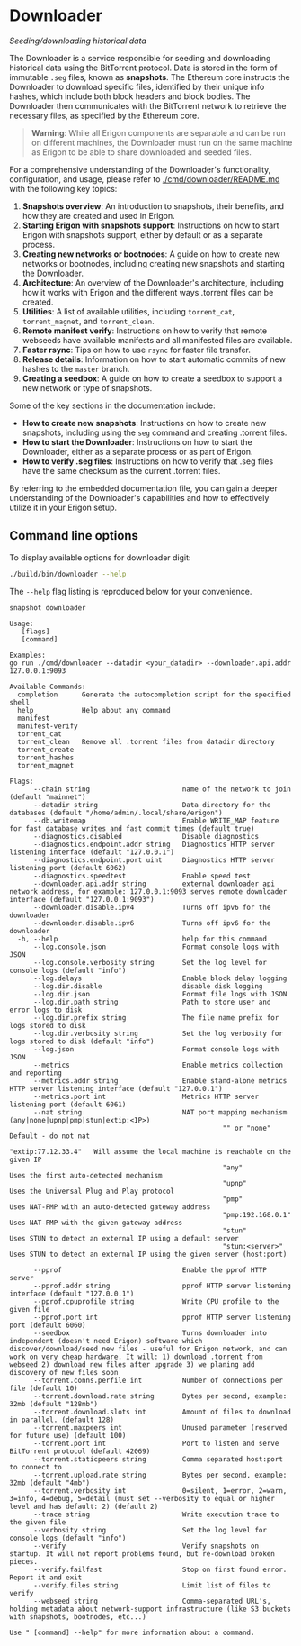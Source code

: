 # Downloader
*Seeding/downloading historical data*

The Downloader is a service responsible for seeding and downloading historical data using the BitTorrent protocol. Data is stored in the form of immutable `.seg` files, known as **snapshots**. The Ethereum core instructs the Downloader to download specific files, identified by their unique info hashes, which include both block headers and block bodies. The Downloader then communicates with the BitTorrent network to retrieve the necessary files, as specified by the Ethereum core.

> **Warning**: While all Erigon components are separable and can be run on different machines, the Downloader must run on the same machine as Erigon to be able to share downloaded and seeded files.

For a comprehensive understanding of the Downloader's functionality, configuration, and usage, please refer to [./cmd/downloader/README.md](https://github.com/erigontech/erigon/blob/main/cmd/downloader/readme.md) with the following key topics:

1. **Snapshots overview**: An introduction to snapshots, their benefits, and how they are created and used in Erigon.
2. **Starting Erigon with snapshots support**: Instructions on how to start Erigon with snapshots support, either by default or as a separate process.
3. **Creating new networks or bootnodes**: A guide on how to create new networks or bootnodes, including creating new snapshots and starting the Downloader.
4. **Architecture**: An overview of the Downloader's architecture, including how it works with Erigon and the different ways .torrent files can be created.
5. **Utilities**: A list of available utilities, including `torrent_cat`, `torrent_magnet`, and `torrent_clean`.
6. **Remote manifest verify**: Instructions on how to verify that remote webseeds have available manifests and all manifested files are available.
7. **Faster rsync**: Tips on how to use `rsync` for faster file transfer.
8. **Release details**: Information on how to start automatic commits of new hashes to the `master` branch.
9. **Creating a seedbox**: A guide on how to create a seedbox to support a new network or type of snapshots.

Some of the key sections in the documentation include:

* **How to create new snapshots**: Instructions on how to create new snapshots, including using the `seg` command and creating .torrent files.
* **How to start the Downloader**: Instructions on how to start the Downloader, either as a separate process or as part of Erigon.
* **How to verify .seg files**: Instructions on how to verify that .seg files have the same checksum as the current .torrent files.

By referring to the embedded documentation file, you can gain a deeper understanding of the Downloader's capabilities and how to effectively utilize it in your Erigon setup.

## Command line options

To display available options for downloader digit:

```bash
./build/bin/downloader --help
```
The `--help` flag listing is reproduced below for your convenience.

```
snapshot downloader

Usage:
   [flags]
   [command]

Examples:
go run ./cmd/downloader --datadir <your_datadir> --downloader.api.addr 127.0.0.1:9093

Available Commands:
  completion      Generate the autocompletion script for the specified shell
  help            Help about any command
  manifest        
  manifest-verify 
  torrent_cat     
  torrent_clean   Remove all .torrent files from datadir directory
  torrent_create  
  torrent_hashes  
  torrent_magnet  

Flags:
      --chain string                       name of the network to join (default "mainnet")
      --datadir string                     Data directory for the databases (default "/home/admin/.local/share/erigon")
      --db.writemap                        Enable WRITE_MAP feature for fast database writes and fast commit times (default true)
      --diagnostics.disabled               Disable diagnostics
      --diagnostics.endpoint.addr string   Diagnostics HTTP server listening interface (default "127.0.0.1")
      --diagnostics.endpoint.port uint     Diagnostics HTTP server listening port (default 6062)
      --diagnostics.speedtest              Enable speed test
      --downloader.api.addr string         external downloader api network address, for example: 127.0.0.1:9093 serves remote downloader interface (default "127.0.0.1:9093")
      --downloader.disable.ipv4            Turns off ipv6 for the downloader
      --downloader.disable.ipv6            Turns off ipv6 for the downloader
  -h, --help                               help for this command
      --log.console.json                   Format console logs with JSON
      --log.console.verbosity string       Set the log level for console logs (default "info")
      --log.delays                         Enable block delay logging
      --log.dir.disable                    disable disk logging
      --log.dir.json                       Format file logs with JSON
      --log.dir.path string                Path to store user and error logs to disk
      --log.dir.prefix string              The file name prefix for logs stored to disk
      --log.dir.verbosity string           Set the log verbosity for logs stored to disk (default "info")
      --log.json                           Format console logs with JSON
      --metrics                            Enable metrics collection and reporting
      --metrics.addr string                Enable stand-alone metrics HTTP server listening interface (default "127.0.0.1")
      --metrics.port int                   Metrics HTTP server listening port (default 6061)
      --nat string                         NAT port mapping mechanism (any|none|upnp|pmp|stun|extip:<IP>)
                                           			 "" or "none"         Default - do not nat
                                           			 "extip:77.12.33.4"   Will assume the local machine is reachable on the given IP
                                           			 "any"                Uses the first auto-detected mechanism
                                           			 "upnp"               Uses the Universal Plug and Play protocol
                                           			 "pmp"                Uses NAT-PMP with an auto-detected gateway address
                                           			 "pmp:192.168.0.1"    Uses NAT-PMP with the given gateway address
                                           			 "stun"               Uses STUN to detect an external IP using a default server
                                           			 "stun:<server>"      Uses STUN to detect an external IP using the given server (host:port)
                                           
      --pprof                              Enable the pprof HTTP server
      --pprof.addr string                  pprof HTTP server listening interface (default "127.0.0.1")
      --pprof.cpuprofile string            Write CPU profile to the given file
      --pprof.port int                     pprof HTTP server listening port (default 6060)
      --seedbox                            Turns downloader into independent (doesn't need Erigon) software which discover/download/seed new files - useful for Erigon network, and can work on very cheap hardware. It will: 1) download .torrent from webseed 2) download new files after upgrade 3) we planing add discovery of new files soon
      --torrent.conns.perfile int          Number of connections per file (default 10)
      --torrent.download.rate string       Bytes per second, example: 32mb (default "128mb")
      --torrent.download.slots int         Amount of files to download in parallel. (default 128)
      --torrent.maxpeers int               Unused parameter (reserved for future use) (default 100)
      --torrent.port int                   Port to listen and serve BitTorrent protocol (default 42069)
      --torrent.staticpeers string         Comma separated host:port to connect to
      --torrent.upload.rate string         Bytes per second, example: 32mb (default "4mb")
      --torrent.verbosity int              0=silent, 1=error, 2=warn, 3=info, 4=debug, 5=detail (must set --verbosity to equal or higher level and has default: 2) (default 2)
      --trace string                       Write execution trace to the given file
      --verbosity string                   Set the log level for console logs (default "info")
      --verify                             Verify snapshots on startup. It will not report problems found, but re-download broken pieces.
      --verify.failfast                    Stop on first found error. Report it and exit
      --verify.files string                Limit list of files to verify
      --webseed string                     Comma-separated URL's, holding metadata about network-support infrastructure (like S3 buckets with snapshots, bootnodes, etc...)

Use " [command] --help" for more information about a command.
```